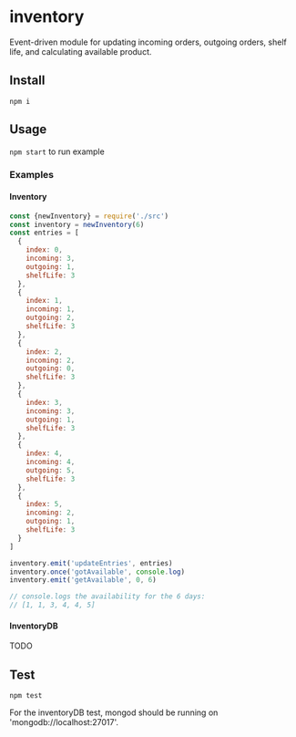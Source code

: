# inventory

Event-driven module for updating incoming orders, outgoing orders, shelf life, and calculating available product.

## Install
`npm i`

## Usage
`npm start` to run example

### Examples

#### Inventory
```js
const {newInventory} = require('./src')
const inventory = newInventory(6)
const entries = [
  {
    index: 0,
    incoming: 3,
    outgoing: 1,
    shelfLife: 3
  },
  {
    index: 1,
    incoming: 1,
    outgoing: 2,
    shelfLife: 3
  },
  {
    index: 2,
    incoming: 2,
    outgoing: 0,
    shelfLife: 3
  },
  {
    index: 3,
    incoming: 3,
    outgoing: 1,
    shelfLife: 3
  },
  {
    index: 4,
    incoming: 4,
    outgoing: 5,
    shelfLife: 3
  },
  {
    index: 5,
    incoming: 2,
    outgoing: 1,
    shelfLife: 3
  }
]

inventory.emit('updateEntries', entries)
inventory.once('gotAvailable', console.log)
inventory.emit('getAvailable', 0, 6)

// console.logs the availability for the 6 days:
// [1, 1, 3, 4, 4, 5]
```

#### InventoryDB

TODO

## Test
`npm test`

For the inventoryDB test, mongod should be running on 'mongodb://localhost:27017'.
